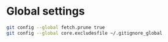 # Global settings

```bash
git config --global fetch.prune true
git config --global core.excludesfile ~/.gitignore_global
```